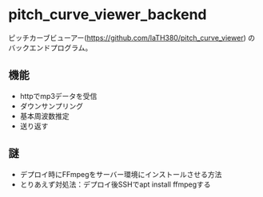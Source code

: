 # pitch_curve_viewer_backend

ピッチカーブビューアー(https://github.com/laTH380/pitch_curve_viewer) のバックエンドプログラム。

## 機能
- httpでmp3データを受信
- ダウンサンプリング
- 基本周波数推定
- 送り返す

## 謎
- デプロイ時にFFmpegをサーバー環境にインストールさせる方法
- とりあえず対処法：デプロイ後SSHでapt install ffmpegする
